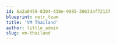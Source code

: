 ```yaml
---
id: 6a2a0459-8304-438e-9985-3063daf72137
blueprint: netr_team
title: 'VM Thailand'
author: little_admin
slug: vm-thailand
---
```

